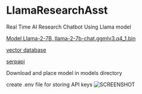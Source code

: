 # LlamaResearchAsst
Real Time AI Research Chatbot Using Llama model

[Model Llama-2-7B, llama-2-7b-chat.ggmlv3.q4_1.bin](https://huggingface.co/TheBloke/Llama-2-7B-Chat-GGML)

[vector database](https://weaviate.io/)

[serpapi ](https://serpapi.com/search-api)

Download and place model in models directory

create .env file for storing API keys
![SCREENSHOT](URL-to-image)
